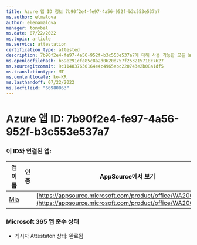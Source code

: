 ```yaml
---
title: Azure 앱 ID 정보 7b90f2e4-fe97-4a56-952f-b3c553e537a7
ms.author: elmalova
author: elenamalova
manager: tonybal
ms.date: 07/22/2022
ms.topic: article
ms.service: attestation
certification_type: attested
description: 7b90f2e4-fe97-4a56-952f-b3c553e537a7에 대해 사용 가능한 모든 보안 및 규정 준수 정보입니다.
ms.openlocfilehash: b59e291cfe85c8a2d0620d757f253215718c7627
ms.sourcegitcommit: 9c114837630164e4c4965abc220743e2b08a1df5
ms.translationtype: MT
ms.contentlocale: ko-KR
ms.lasthandoff: 07/22/2022
ms.locfileid: "66980063"
---
```

# <a name="azure-app-id-7b90f2e4-fe97-4a56-952f-b3c553e537a7"></a>Azure 앱 ID: 7b90f2e4-fe97-4a56-952f-b3c553e537a7


### <a name="apps-associated-with-this-id"></a>이 ID와 연결된 앱:
| **앱 이름** | **인증** | **AppSource에서 보기** |
|--------------|---------------|-----------------------|
| [Mia](../forward/WA200002417.md) |  | [https://appsource.microsoft.com/product/office/WA200002417](https://appsource.microsoft.com/product/office/WA200002417) |

### <a name="microsoft-365-app-compliance-status"></a>Microsoft 365 앱 준수 상태
- 게시자 Attestaton 상태: 완료됨
